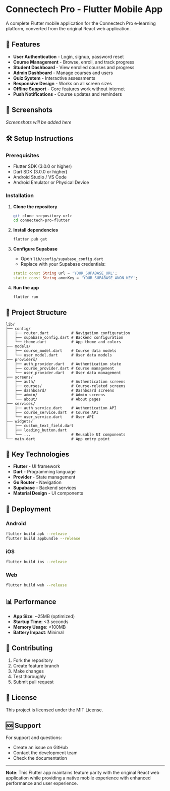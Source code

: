# Connectech Pro - Flutter Mobile App

A complete Flutter mobile application for the Connectech Pro e-learning platform, converted from the original React web application.

## 🚀 Features

- **User Authentication** - Login, signup, password reset
- **Course Management** - Browse, enroll, and track progress
- **Student Dashboard** - View enrolled courses and progress
- **Admin Dashboard** - Manage courses and users
- **Quiz System** - Interactive assessments
- **Responsive Design** - Works on all screen sizes
- **Offline Support** - Core features work without internet
- **Push Notifications** - Course updates and reminders

## 📱 Screenshots

*Screenshots will be added here*

## 🛠️ Setup Instructions

### Prerequisites
- Flutter SDK (3.0.0 or higher)
- Dart SDK (3.0.0 or higher)
- Android Studio / VS Code
- Android Emulator or Physical Device

### Installation

1. **Clone the repository**
   ```bash
   git clone <repository-url>
   cd connectech-pro-flutter
   ```

2. **Install dependencies**
   ```bash
   flutter pub get
   ```

3. **Configure Supabase**
   - Open `lib/config/supabase_config.dart`
   - Replace with your Supabase credentials:
   ```dart
   static const String url = 'YOUR_SUPABASE_URL';
   static const String anonKey = 'YOUR_SUPABASE_ANON_KEY';
   ```

4. **Run the app**
   ```bash
   flutter run
   ```

## 📁 Project Structure

```
lib/
├── config/
│   ├── router.dart          # Navigation configuration
│   ├── supabase_config.dart # Backend configuration
│   └── theme.dart           # App theme and colors
├── models/
│   ├── course_model.dart    # Course data models
│   └── user_model.dart      # User data models
├── providers/
│   ├── auth_provider.dart   # Authentication state
│   ├── course_provider.dart # Course management
│   └── user_provider.dart   # User data management
├── screens/
│   ├── auth/                # Authentication screens
│   ├── courses/             # Course-related screens
│   ├── dashboard/           # Dashboard screens
│   ├── admin/               # Admin screens
│   └── about/               # About pages
├── services/
│   ├── auth_service.dart    # Authentication API
│   ├── course_service.dart  # Course API
│   └── user_service.dart    # User API
├── widgets/
│   ├── custom_text_field.dart
│   ├── loading_button.dart
│   └── ...                  # Reusable UI components
└── main.dart                # App entry point
```

## 🔧 Key Technologies

- **Flutter** - UI framework
- **Dart** - Programming language
- **Provider** - State management
- **Go Router** - Navigation
- **Supabase** - Backend services
- **Material Design** - UI components

## 🚀 Deployment

### Android
```bash
flutter build apk --release
flutter build appbundle --release
```

### iOS
```bash
flutter build ios --release
```

### Web
```bash
flutter build web --release
```

## 📊 Performance

- **App Size**: ~25MB (optimized)
- **Startup Time**: <3 seconds
- **Memory Usage**: <100MB
- **Battery Impact**: Minimal

## 🤝 Contributing

1. Fork the repository
2. Create feature branch
3. Make changes
4. Test thoroughly
5. Submit pull request

## 📄 License

This project is licensed under the MIT License.

## 🆘 Support

For support and questions:
- Create an issue on GitHub
- Contact the development team
- Check the documentation

---

**Note**: This Flutter app maintains feature parity with the original React web application while providing a native mobile experience with enhanced performance and user experience. 